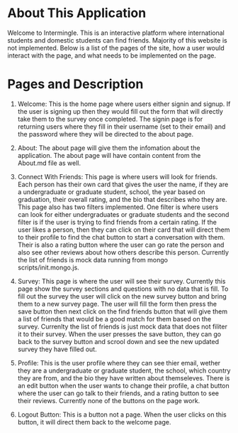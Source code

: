 # About This Application

Welcome to Intermingle. This is an interactive platform where international students and domestic students can find friends. 
Majority of this website is not implemented. Below is a list of the pages of the site, how a user would interact with the page, and what needs to be implemented on the page. 

# Pages and Description

1. Welcome: This is the home page where users either signin and signup. If the user is signing up then they would fill out the form that will directly take them to the survey once completed. The signin page is for returning users where they fill in their username (set to their email) and the password where they will be directed to the about page.

2. About: The about page will give them the infomation about the application. The about page will have contain content from the About.md file as well.

3. Connect With Friends: This page is where users will look for friends. Each person has their own card that gives the user the name, if they are a undergraduate or graduate student, school, the year based on graduation, their overall rating, and the bio that describes who they are. This page also has two filters implemented. One filter is where users can look for either undergraduates or graduate students and the second filter is if the user is trying to find friends from a certain rating. If the user likes a person, then they can click on their card that will direct them to their profile to find the chat button to start a conversation with them. Their is also a rating button where the user can go rate the person and also see other reviews about how others describe this person. Currently the list of friends is mock data running from mongo scripts/init.mongo.js. 

4. Survey: This page is where the user will see their survey. Currently this page show the survey sections and questions with no data that is fill. To fill out the survey the user will click on the new survey button and bring them to a new survey page. The user will fill the form then press the save button then next click on the find friends button that will give them a list of friends that would be a good match for them based on the survey. Currenlty the list of friends is just mock data that does not filiter it to their survey. When the user presses the save button, they can go back to the survey button and scrool down and see the new updated survey they have filled out. 

5. Profile: This is the user profile where they can see thier email, wether they are a undergraduate or graduate student, the school, which country they are from, and the bio they have written about themseleves. There is an edit button when the user wants to change their profile, a chat button where the user can go talk to their friends, and a rating button to see their reviews. Currently none of the buttons on the page work.

6. Logout Button: This is a button not a page. When the user clicks on this button, it will direct them back to the welcome page.
